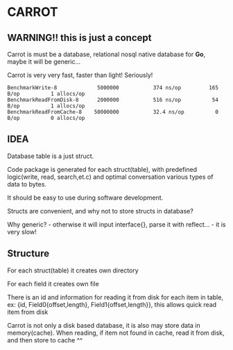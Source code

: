 # CARROT  

## WARNING!! this is just a concept

Carrot is must be a database, relational nosql native database for **Go**, maybe it will be generic... 

Carrot is very very fast, faster than light! Seriously! 

	BenchmarkWrite-8        	 5000000	       374 ns/op	     165 B/op	       1 allocs/op
	BenchmarkReadFromDisk-8 	 2000000	       516 ns/op	      54 B/op	       1 allocs/op
	BenchmarkReadFromCache-8	50000000	       32.4 ns/op	       0 B/op	       0 allocs/op



## IDEA

Database table is a just struct.

Code package is generated for each struct(table), with predefined logic(write, read, search,et.c) and optimal conversation various types of data to bytes.

It should be easy to use during software development.

Structs are convenient, and why not to store structs in database?

Why generic? - otherwise it will input interface{}, parse it with reflect... - it is very slow! 

## Structure

For each struct(table) it creates own directory

For each field it creates own file

There is an id and information for reading it from disk for each item in table, ex: {id, Field0{offset,length}, Field1{offset,length}}, this allows quick read item from disk

Carrot is not only a disk based database, it is also may store data in memory(cache). When reading, if item not found in cache, read it from disk, and then store to cache ^^
